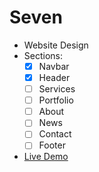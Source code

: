 # Seven
* Website Design
* Sections:
  * [x] Navbar
  * [x] Header
  * [ ] Services
  * [ ] Portfolio
  * [ ] About
  * [ ] News
  * [ ] Contact
  * [ ] Footer
* [Live Demo](#)
